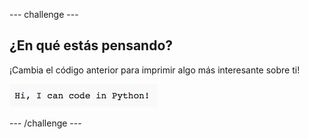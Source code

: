 --- challenge ---
## ¿En qué estás pensando?
¡Cambia el código anterior para imprimir algo más interesante sobre ti!

![screenshot](images/me-mind.png)

--- /challenge ---
